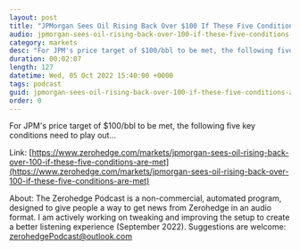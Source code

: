```yaml
---
layout: post
title: "JPMorgan Sees Oil Rising Back Over $100 If These Five Conditions Are Met... "
audio: jpmorgan-sees-oil-rising-back-over-100-if-these-five-conditions-are-met-0
category: markets
desc: "For JPM's price target of $100/bbl to be met, the following five key conditions need to play out..."
duration: 00:02:07
length: 127
datetime: Wed, 05 Oct 2022 15:40:00 +0000
tags: podcast
guid: jpmorgan-sees-oil-rising-back-over-100-if-these-five-conditions-are-met-0
order: 0
---
```

For JPM's price target of $100/bbl to be met, the following five key conditions need to play out...

Link: [https://www.zerohedge.com/markets/jpmorgan-sees-oil-rising-back-over-100-if-these-five-conditions-are-met](https://www.zerohedge.com/markets/jpmorgan-sees-oil-rising-back-over-100-if-these-five-conditions-are-met)

About: The Zerohedge Podcast is a non-commercial, automated program, designed to give people a way to get news from Zerohedge in an audio format.  I am actively working on tweaking and improving the setup to create a better listening experience (September 2022).  Suggestions are welcome: [zerohedgePodcast@outlook.com](mailto:zerohedgePodcast@outlook.com)